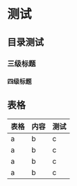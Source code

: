 # 测试

## 目录测试

### 三级标题

#### 四级标题

## 表格

| 表格 | 内容 | 测试 |
| ---- | ---- | ---- |
| a    | b    | c    |
| a    | b    | c    |
| a    | b    | c    |
| a    | b    | c    |
